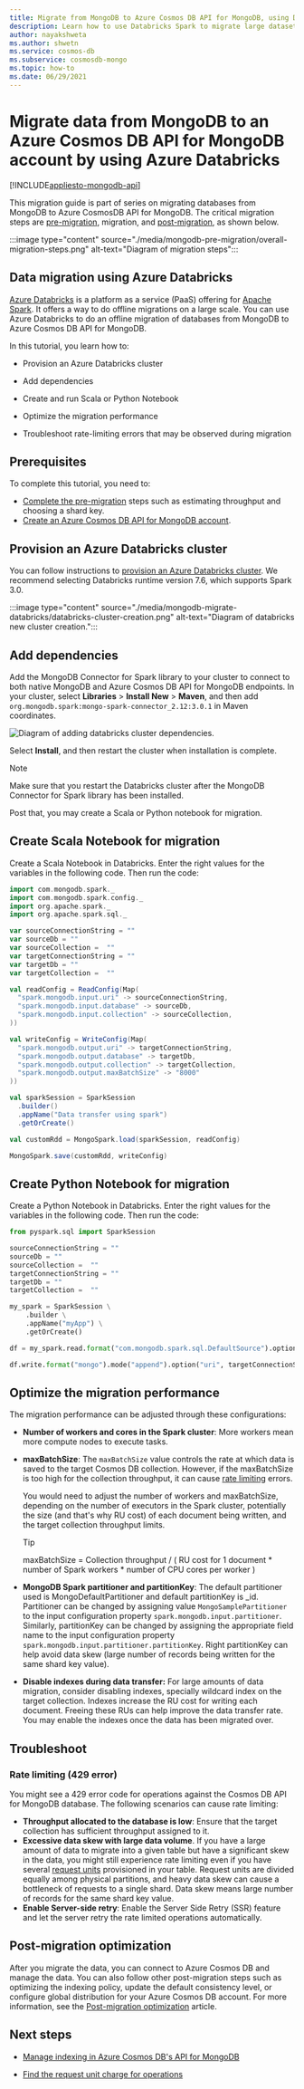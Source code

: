 ```yaml
---
title: Migrate from MongoDB to Azure Cosmos DB API for MongoDB, using Databricks and Spark
description: Learn how to use Databricks Spark to migrate large datasets from MongoDB instances to Azure Cosmos DB.
author: nayakshweta
ms.author: shwetn
ms.service: cosmos-db
ms.subservice: cosmosdb-mongo
ms.topic: how-to
ms.date: 06/29/2021
---
```

# Migrate data from MongoDB to an Azure Cosmos DB API for MongoDB account by using Azure Databricks
[!INCLUDE[appliesto-mongodb-api](includes/appliesto-mongodb-api.md)]

This migration guide is part of series on migrating databases from MongoDB to Azure CosmosDB API for MongoDB. The critical migration steps are [pre-migration](mongodb-pre-migration.md), migration, and [post-migration](mongodb-post-migration.md), as shown below.

:::image type="content" source="./media/mongodb-pre-migration/overall-migration-steps.png" alt-text="Diagram of migration steps":::


## Data migration using Azure Databricks

[Azure Databricks](https://azure.microsoft.com/services/databricks/) is a platform as a service (PaaS) offering for [Apache Spark](https://spark.apache.org/). It offers a way to do offline migrations on a large scale. You can use Azure Databricks to do an offline migration of databases from MongoDB to Azure Cosmos DB API for MongoDB.

In this tutorial, you learn how to:

- Provision an Azure Databricks cluster

- Add dependencies

- Create and run Scala or Python Notebook

- Optimize the migration performance

- Troubleshoot rate-limiting errors that may be observed during migration

## Prerequisites

To complete this tutorial, you need to:

- [Complete the pre-migration](mongodb-pre-migration.md) steps such as estimating throughput and choosing a shard key.
- [Create an Azure Cosmos DB API for MongoDB account](https://ms.portal.azure.com/#create/Microsoft.DocumentDB).

## Provision an Azure Databricks cluster

You can follow instructions to [provision an Azure Databricks cluster](/azure/databricks/scenarios/quickstart-create-databricks-workspace-portal). We recommend selecting Databricks runtime version 7.6, which supports Spark 3.0.

:::image type="content" source="./media/mongodb-migrate-databricks/databricks-cluster-creation.png" alt-text="Diagram of databricks new cluster creation.":::


## Add dependencies

Add the MongoDB Connector for Spark library to your cluster to connect to both native MongoDB and Azure Cosmos DB API for MongoDB endpoints. In your cluster, select **Libraries** > **Install New** > **Maven**, and then add `org.mongodb.spark:mongo-spark-connector_2.12:3.0.1` in Maven coordinates.

![Diagram of adding databricks cluster dependencies.](./media/mongodb-migrate-databricks/databricks-cluster-dependencies.png)


Select **Install**, and then restart the cluster when installation is complete.

> [!NOTE]
> Make sure that you restart the Databricks cluster after the MongoDB Connector for Spark library has been installed.

Post that, you may create a Scala or Python notebook for migration.


## Create Scala Notebook for migration

Create a Scala Notebook in Databricks. Enter the right values for the variables in the following code. Then run the code:


```scala
import com.mongodb.spark._
import com.mongodb.spark.config._
import org.apache.spark._
import org.apache.spark.sql._

var sourceConnectionString = ""
var sourceDb = ""
var sourceCollection =  ""
var targetConnectionString = ""
var targetDb = ""
var targetCollection =  ""

val readConfig = ReadConfig(Map(
  "spark.mongodb.input.uri" -> sourceConnectionString,
  "spark.mongodb.input.database" -> sourceDb,
  "spark.mongodb.input.collection" -> sourceCollection,
))

val writeConfig = WriteConfig(Map(
  "spark.mongodb.output.uri" -> targetConnectionString,
  "spark.mongodb.output.database" -> targetDb,
  "spark.mongodb.output.collection" -> targetCollection,
  "spark.mongodb.output.maxBatchSize" -> "8000"  
))

val sparkSession = SparkSession
  .builder()
  .appName("Data transfer using spark")
  .getOrCreate()

val customRdd = MongoSpark.load(sparkSession, readConfig)

MongoSpark.save(customRdd, writeConfig)
```

## Create Python Notebook for migration

Create a Python Notebook in Databricks. Enter the right values for the variables in the following code. Then run the code:


```python
from pyspark.sql import SparkSession

sourceConnectionString = ""
sourceDb = ""
sourceCollection =  ""
targetConnectionString = ""
targetDb = ""
targetCollection =  ""

my_spark = SparkSession \
    .builder \
    .appName("myApp") \
    .getOrCreate()

df = my_spark.read.format("com.mongodb.spark.sql.DefaultSource").option("uri", sourceConnectionString).option("database", sourceDb).option("collection", sourceCollection).load()

df.write.format("mongo").mode("append").option("uri", targetConnectionString).option("maxBatchSize",2500).option("database", targetDb).option("collection", targetCollection).save()
```

## Optimize the migration performance

The migration performance can be adjusted through these configurations:

- **Number of workers and cores in the Spark cluster**: More workers mean more compute nodes to execute tasks.

- **maxBatchSize**: The `maxBatchSize` value controls the rate at which data is saved to the target Cosmos DB collection. However, if the maxBatchSize is too high for the collection throughput, it can cause [rate limiting](prevent-rate-limiting-errors.md) errors.

  You would need to adjust the number of workers and maxBatchSize, depending on the number of executors in the Spark cluster, potentially the size (and that's why RU cost) of each document being written, and the target collection throughput limits.

  >[!TIP]
  >maxBatchSize = Collection throughput / ( RU cost for 1
  document \* number of Spark workers \* number of CPU cores per worker )

- **MongoDB Spark partitioner and partitionKey**: The default partitioner used is MongoDefaultPartitioner and default partitionKey is _id. Partitioner can be changed by assigning value `MongoSamplePartitioner` to the input configuration property `spark.mongodb.input.partitioner`. Similarly, partitionKey can be changed by assigning the appropriate field name to the input configuration property `spark.mongodb.input.partitioner.partitionKey`. Right partitionKey can help avoid data skew (large number of records being written for the same shard key value).

- **Disable indexes during data transfer:** For large amounts of data migration, consider disabling indexes, specially wildcard index on the target collection. Indexes increase the RU cost for writing each document. Freeing these RUs can help improve the data transfer rate. You may enable the indexes once the data has been migrated over.



## Troubleshoot

### Rate limiting (429 error)

You might see a 429 error code for operations against the Cosmos DB API for MongoDB database. The following scenarios can cause rate limiting:

- **Throughput allocated to the database is low**: Ensure that the target collection has sufficient throughput assigned to it.
- **Excessive data skew with large data volume**. If you have a large amount of data to migrate into a given table but have a significant skew in the data, you might still experience rate limiting even if you have several [request units](request-units.md) provisioned in your table. Request units are divided equally among physical partitions, and heavy data skew can cause a bottleneck of requests to a single shard. Data skew means large number of records for the same shard key value.
- **Enable Server-side retry**: Enable the Server Side Retry (SSR) feature and let the server retry the rate limited operations automatically.



## Post-migration optimization

After you migrate the data, you can connect to Azure Cosmos DB and manage the data. You can also follow other post-migration steps such as optimizing the indexing policy, update the default consistency level, or configure global distribution for your Azure Cosmos DB account. For more information, see the [Post-migration optimization](mongodb-post-migration.md) article.

## Next steps

* [Manage indexing in Azure Cosmos DB's API for MongoDB](mongodb-indexing.md)

* [Find the request unit charge for operations](find-request-unit-charge-mongodb.md)
